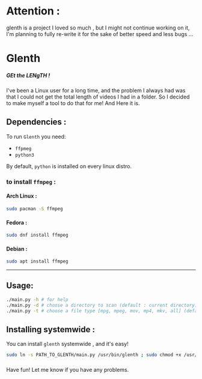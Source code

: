 # Attention :
glenth is a project I loved so much , but I might not continue working on it,<br>
I'm planning to fully re-write it for the sake of better speed and less bugs ...



# Glenth
##### GEt the LENgTH !
I've been a Linux user for a long time, and the problem I always had was that I could not get the total length of videos I had in a folder.
So I decided to make myself a tool to do that for me!
And Here it is.

## Dependencies :

To run `Glenth` you need:
* `ffpmeg`
* `python3`

By default, `python` is installed on every linux distro.

### to install `ffmpeg` :

#### Arch Linux :
```bash
sudo pacman -S ffmpeg
```

#### Fedora :
```bash
sudo dnf install ffmpeg
```

#### Debian :
```bash
sudo apt install ffmpeg
```

***

## Usage:
```bash
./main.py -h # for help 
./main.py -d # choose a directory to scan (default : current directory)
./main.py -t # choose a file type [mpg, mpeg, mov, mp4, mkv, all] (default : all)
```
## Installing systemwide :

You can install `glenth` systemwide , and it's easy!

```bash
sudo ln -s PATH_TO_GLENTH/main.py /usr/bin/glenth ; sudo chmod +x /usr/bin/glenth
```
###
Have fun!
Let me know if you have any problems.
